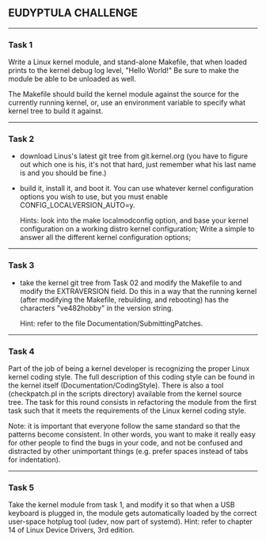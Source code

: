 ## EUDYPTULA CHALLENGE
---
### Task 1

Write a Linux kernel module, and stand-alone Makefile, that when loaded
prints to the kernel debug log level, "Hello World!"  Be sure to make
the module be able to be unloaded as well.

The Makefile should build the kernel module against the source for the
currently running kernel, or, use an environment variable to specify
what kernel tree to build it against.

---
### Task 2
  - download Linus's latest git tree from git.kernel.org (you have to
    figure out which one is his, it's not that hard, just remember what
    his last name is and you should be fine.)
  - build it, install it, and boot it.  You can use whatever kernel
    configuration options you wish to use, but you must enable
    CONFIG_LOCALVERSION_AUTO=y.

    Hints: look into the make localmodconfig option, and base your kernel configuration on a working distro kernel configuration; Write a simple to answer all the different kernel configuration options;

---
### Task 3
  - take the kernel git tree from Task 02 and modify the Makefile to
    and modify the EXTRAVERSION field.  Do this in a way that the
    running kernel (after modifying the Makefile, rebuilding, and
    rebooting) has the characters "ve482hobby" in the version string.
    
    Hint: refer to the file Documentation/SubmittingPatches.

---
### Task 4

Part of the job of being a kernel developer is recognizing the proper Linux kernel coding style. The full description of this coding style can be found in the kernel itself (Documentation/CodingStyle). There
is also a tool (checkpatch.pl in the scripts directory) available from the kernel source tree. The task for this round consists in refactoring the module from the first task such that it meets the
requirements of the Linux kernel coding style.

Note: it is important that everyone follow the same standard so that the patterns become consistent. In other words, you want to make it really easy for other people to find the bugs in your code, and not be
confused and distracted by other unimportant things (e.g. prefer spaces instead of tabs for indentation).

---
### Task 5

Take the kernel module from task 1, and modify it so that when a USB keyboard is plugged in, the module gets automatically loaded by the correct user-space hotplug tool (udev, now part of systemd).
Hint: refer to chapter 14 of Linux Device Drivers, 3rd edition.